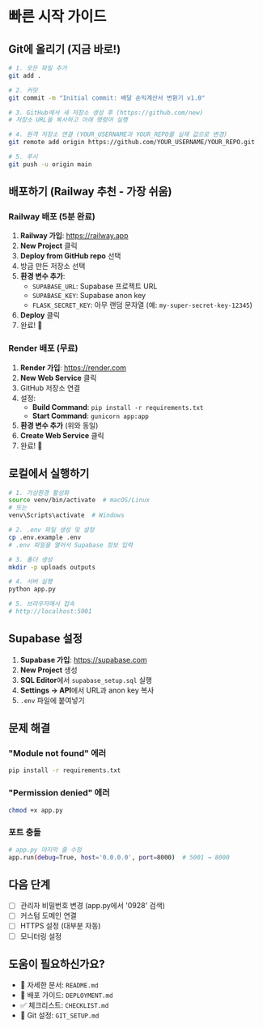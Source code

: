 # 빠른 시작 가이드

## Git에 올리기 (지금 바로!)

```bash
# 1. 모든 파일 추가
git add .

# 2. 커밋
git commit -m "Initial commit: 배달 손익계산서 변환기 v1.0"

# 3. GitHub에서 새 저장소 생성 후 (https://github.com/new)
# 저장소 URL을 복사하고 아래 명령어 실행

# 4. 원격 저장소 연결 (YOUR_USERNAME과 YOUR_REPO를 실제 값으로 변경)
git remote add origin https://github.com/YOUR_USERNAME/YOUR_REPO.git

# 5. 푸시
git push -u origin main
```

## 배포하기 (Railway 추천 - 가장 쉬움)

### Railway 배포 (5분 완료)

1. **Railway 가입**: https://railway.app
2. **New Project** 클릭
3. **Deploy from GitHub repo** 선택
4. 방금 만든 저장소 선택
5. **환경 변수 추가**:
   - `SUPABASE_URL`: Supabase 프로젝트 URL
   - `SUPABASE_KEY`: Supabase anon key
   - `FLASK_SECRET_KEY`: 아무 랜덤 문자열 (예: `my-super-secret-key-12345`)
6. **Deploy** 클릭
7. 완료! 🎉

### Render 배포 (무료)

1. **Render 가입**: https://render.com
2. **New Web Service** 클릭
3. GitHub 저장소 연결
4. 설정:
   - **Build Command**: `pip install -r requirements.txt`
   - **Start Command**: `gunicorn app:app`
5. **환경 변수 추가** (위와 동일)
6. **Create Web Service** 클릭
7. 완료! 🎉

## 로컬에서 실행하기

```bash
# 1. 가상환경 활성화
source venv/bin/activate  # macOS/Linux
# 또는
venv\Scripts\activate  # Windows

# 2. .env 파일 생성 및 설정
cp .env.example .env
# .env 파일을 열어서 Supabase 정보 입력

# 3. 폴더 생성
mkdir -p uploads outputs

# 4. 서버 실행
python app.py

# 5. 브라우저에서 접속
# http://localhost:5001
```

## Supabase 설정

1. **Supabase 가입**: https://supabase.com
2. **New Project** 생성
3. **SQL Editor**에서 `supabase_setup.sql` 실행
4. **Settings → API**에서 URL과 anon key 복사
5. `.env` 파일에 붙여넣기

## 문제 해결

### "Module not found" 에러

```bash
pip install -r requirements.txt
```

### "Permission denied" 에러

```bash
chmod +x app.py
```

### 포트 충돌

```bash
# app.py 마지막 줄 수정
app.run(debug=True, host='0.0.0.0', port=8000)  # 5001 → 8000
```

## 다음 단계

- [ ] 관리자 비밀번호 변경 (app.py에서 '0928' 검색)
- [ ] 커스텀 도메인 연결
- [ ] HTTPS 설정 (대부분 자동)
- [ ] 모니터링 설정

## 도움이 필요하신가요?

- 📖 자세한 문서: `README.md`
- 🚀 배포 가이드: `DEPLOYMENT.md`
- ✅ 체크리스트: `CHECKLIST.md`
- 🔧 Git 설정: `GIT_SETUP.md`
